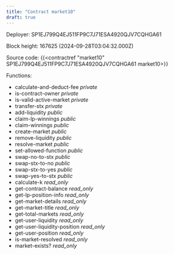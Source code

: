 ```yaml
---
title: "Contract market10"
draft: true
---
```

Deployer: SP1EJ799Q4EJ511FP9C7J71ESA4920QJV7CQHGA61


 



Block height: 167625 (2024-09-28T03:04:32.000Z)

Source code: {{<contractref "market10" SP1EJ799Q4EJ511FP9C7J71ESA4920QJV7CQHGA61 market10>}}

Functions:

* calculate-and-deduct-fee _private_
* is-contract-owner _private_
* is-valid-active-market _private_
* transfer-stx _private_
* add-liquidity _public_
* claim-lp-winnings _public_
* claim-winnings _public_
* create-market _public_
* remove-liquidity _public_
* resolve-market _public_
* set-allowed-function _public_
* swap-no-to-stx _public_
* swap-stx-to-no _public_
* swap-stx-to-yes _public_
* swap-yes-to-stx _public_
* calculate-k _read_only_
* get-contract-balance _read_only_
* get-lp-position-info _read_only_
* get-market-details _read_only_
* get-market-title _read_only_
* get-total-markets _read_only_
* get-user-liquidity _read_only_
* get-user-liquidity-position _read_only_
* get-user-position _read_only_
* is-market-resolved _read_only_
* market-exists? _read_only_
